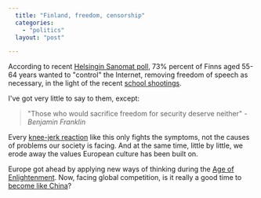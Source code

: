 ```yaml
---
  title: "Finland, freedom, censorship"
  categories: 
    - "politics"
  layout: "post"

---
```

<p>
According to recent <a href="http://www.hs.fi/kotimaa/artikkeli/Ik%C3%A4%C3%A4ntyv%C3%A4t+Netti+kuriin+vaikka+sananvapautta+pit%C3%A4isi+rajoittaa/1135240775626">Helsingin Sanomat poll</a>, 73% percent of Finns aged 55-64 years wanted to "control" the Internet, removing freedom of speech as necessary, in the light of the recent <a href="http://en.wikipedia.org/wiki/Kauhajoki_school_shooting">school shootings</a>.
</p><p>
I've got very little to say to them, except:
</p><blockquote>
"Those who would sacrifice freedom for security deserve neither"<em> - Benjamin Franklin</em>
</blockquote><p>
Every <a href="http://bergie.iki.fi/blog/on_finnish_internet_censorship/">knee-jerk reaction</a> like this only fights the symptoms, not the causes of problems our society is facing. And at the same time, little by little, we erode away the values European culture has been built on. 
</p><p>
Europe got ahead by applying new ways of thinking during the <a href="http://en.wikipedia.org/wiki/Age_of_Enlightenment">Age of Enlightenment</a>. Now, facing global competition, is it really a good time to <a href="http://bergie.iki.fi/blog/big_brother_lives_in_sweden/">become like China</a>?
</p>